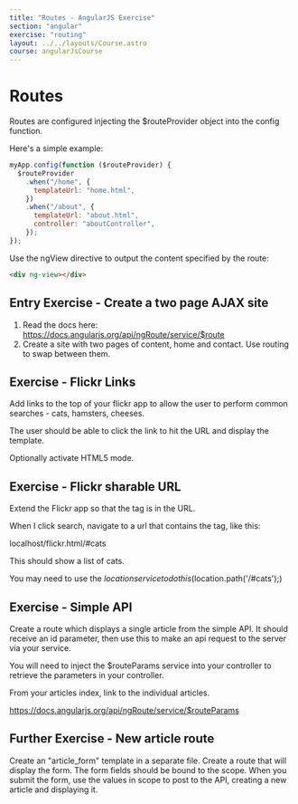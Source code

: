 ```yaml
---
title: "Routes - AngularJS Exercise"
section: "angular"
exercise: "routing"
layout: ../../layouts/Course.astro
course: angularJsCourse
---
```


# Routes

Routes are configured injecting the $routeProvider object into the config function.

Here's a simple example:

```js
myApp.config(function ($routeProvider) {
  $routeProvider
    .when("/home", {
      templateUrl: "home.html",
    })
    .when("/about", {
      templateUrl: "about.html",
      controller: "aboutController",
    });
});
```

Use the ngView directive to output the content specified by the route:

```html
<div ng-view></div>
```

<section class="exercise">

## Entry Exercise - Create a two page AJAX site

1. Read the docs here: <https://docs.angularjs.org/api/ngRoute/service/$route>
2. Create a site with two pages of content, home and contact. Use routing to swap between them.

</section>

<section class="exercise">

## Exercise - Flickr Links

Add links to the top of your flickr app to allow the user to perform common searches - cats, hamsters, cheeses.

The user should be able to click the link to hit the URL and display the template.

Optionally activate HTML5 mode.

</section>

<section class="exercise">

## Exercise - Flickr sharable URL

Extend the Flickr app so that the tag is in the URL.

When I click search, navigate to a url that contains the tag, like this:

localhost/flickr.html/#cats

This should show a list of cats.

You may need to use the $location service to do this ($location.path('/#cats');)

</section>

<section class="exercise">

## Exercise - Simple API

Create a route which displays a single article from the simple API. It should receive an id parameter, then use this to make an api request to the server via your service.

You will need to inject the $routeParams service into your controller to retrieve the parameters in your controller.

From your articles index, link to the individual articles.

<https://docs.angularjs.org/api/ngRoute/service/$routeParams>

</section>

<section class="exercise">

## Further Exercise - New article route

Create an "article_form" template in a separate file. Create a route that will display the form. The form fields should be bound to the scope. When you submit the form, use the values in scope to post to the API, creating a new article and displaying it.

</section>
